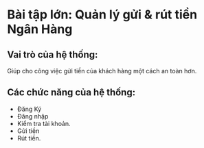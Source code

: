 # Bài tập lớn: Quản lý gửi & rút tiền Ngân Hàng

## Vai trò của hệ thống:
Giúp cho công việc gửi tiền của khách hàng một cách an toàn hơn.

## Các chức năng của hệ thống:
- Đăng Ký
- Đăng nhập
- Kiểm tra tài khoản.
- Gửi tiền
- Rút tiền.
